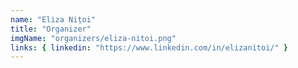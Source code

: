 ```yaml
---
name: "Eliza Nițoi"
title: "Organizer"
imgName: "organizers/eliza-nitoi.png"
links: { linkedin: "https://www.linkedin.com/in/elizanitoi/" }
---
```

